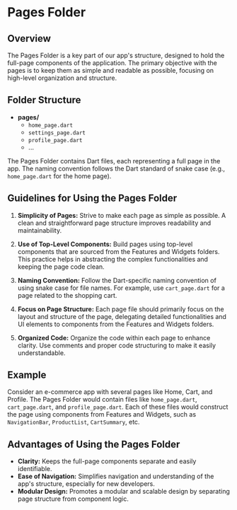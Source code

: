 # Pages Folder

## Overview

The Pages Folder is a key part of our app's structure, designed to hold the full-page components of the application. The primary objective with the pages is to keep them as simple and readable as possible, focusing on high-level organization and structure.

## Folder Structure

- **pages/**
  - `home_page.dart`
  - `settings_page.dart`
  - `profile_page.dart`
  - ...

The Pages Folder contains Dart files, each representing a full page in the app. The naming convention follows the Dart standard of snake case (e.g., `home_page.dart` for the home page).

## Guidelines for Using the Pages Folder

1. **Simplicity of Pages:** Strive to make each page as simple as possible. A clean and straightforward page structure improves readability and maintainability.

2. **Use of Top-Level Components:** Build pages using top-level components that are sourced from the Features and Widgets folders. This practice helps in abstracting the complex functionalities and keeping the page code clean.

3. **Naming Convention:** Follow the Dart-specific naming convention of using snake case for file names. For example, use `cart_page.dart` for a page related to the shopping cart.

4. **Focus on Page Structure:** Each page file should primarily focus on the layout and structure of the page, delegating detailed functionalities and UI elements to components from the Features and Widgets folders.

5. **Organized Code:** Organize the code within each page to enhance clarity. Use comments and proper code structuring to make it easily understandable.

## Example

Consider an e-commerce app with several pages like Home, Cart, and Profile. The Pages Folder would contain files like `home_page.dart`, `cart_page.dart`, and `profile_page.dart`. Each of these files would construct the page using components from Features and Widgets, such as `NavigationBar`, `ProductList`, `CartSummary`, etc.

## Advantages of Using the Pages Folder

- **Clarity:** Keeps the full-page components separate and easily identifiable.
- **Ease of Navigation:** Simplifies navigation and understanding of the app's structure, especially for new developers.
- **Modular Design:** Promotes a modular and scalable design by separating page structure from component logic.